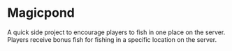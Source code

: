 # Magicpond
A quick side project to encourage players to fish in one place on the server.
Players receive bonus fish for fishing in a specific location on the server.